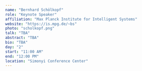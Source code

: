 ```yaml
---
name: "Bernhard Schölkopf"
role: "Keynote Speaker"
affiliation: "Max Planck Institute for Intelligent Systems"
website: "https://is.mpg.de/~bs"
photo: "scholkopf.png"
talk: "TBA"
abstract: "TBA"
bio: "TBA"
day: "2"
start: "11:00 AM"
end: "12:00 PM"
location: "Simonyi Conference Center"
---
```

